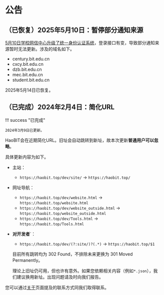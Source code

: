 # 公告

## （已恢复）2025年5月10日：暂停部分通知来源

[5月10日学校网信中心升级了统一身份认证系统](https://itc.bit.edu.cn/tzgg/997be9f3c1fe4c26a33285f60d3003dc.htm)，登录接口有变，导致部分通知来源暂时无法更新。涉及的域名如下。

- century.bit.edu.cn
- cxcy.bit.edu.cn
- dzb.bit.edu.cn
- mec.bit.edu.cn
- student.bit.edu.cn

2025年5月14日已恢复。

## （已完成）2024年2月4日：简化URL

!!! success "已完成"

    2024年3月9日已更新。

HaoBIT会在近期简化URL。旧址会自动跳转到新址，故本次更新**普通用户可以忽略**。

具体更新内容为如下。

- 主站：

  - `https://haobit.top/dev/site/` → `https://haobit.top/`

- 网址导航：

  - `https://haobit.top/dev/website.html` → `https://haobit.top/website.html`
  - `https://haobit.top/dev/website_outside.html` → `https://haobit.top/website_outside.html`
  - `https://haobit.top/dev/Tools.html` → `https://haobit.top/Tools.html`

- **对开发者**`：

  - `https://haobit.top/dev/(?:site/)?(.*)` → `https://haobit.top/$1`
  
  目前所有跳转均为 302 Found，不排除未来更换为 301 Moved Permanently。
  
  理论上旧址仍可用，但也许有意外。如果您依赖相关内容（例如`*.json`），我们建议换用新址。出现问题请及时向我们报告。

您可以通过[关于](./about.md)页面提及的联系方式同我们取得联系。
